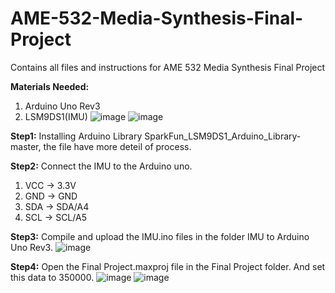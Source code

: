 # AME-532-Media-Synthesis-Final-Project
Contains all files and instructions for AME 532 Media Synthesis Final Project

**Materials Needed:**
1. Arduino Uno Rev3
2. LSM9DS1(IMU)
![image](https://user-images.githubusercontent.com/90342967/144937512-354bc7a4-fd9e-4a82-ae3a-9511319471a1.png)
![image](https://user-images.githubusercontent.com/90342967/144937488-b33b0c44-2a60-48bd-8f9e-dd577ae8638e.png)


**Step1:**
Installing Arduino Library SparkFun_LSM9DS1_Arduino_Library-master, the file have more deteil of process.

**Step2:**
Connect the IMU to the Arduino uno. 
1. VCC → 3.3V
2. GND → GND
3. SDA → SDA/A4
4. SCL → SCL/A5

**Step3:**
Compile and upload the IMU.ino files in the folder IMU to Arduino Uno Rev3.
![image](https://user-images.githubusercontent.com/90342967/144937636-fbe87f85-c468-4f3d-952d-79e64cbae538.png)


**Step4:**
Open the Final Project.maxproj file in the Final Project folder. And set this data to 350000.
![image](https://user-images.githubusercontent.com/90342967/144937191-55c071e1-737a-4684-bb88-9886ea37651c.png)
![image](https://user-images.githubusercontent.com/90342967/144937213-c36a7968-4850-46e3-a66b-376dffb6d4f1.png)

